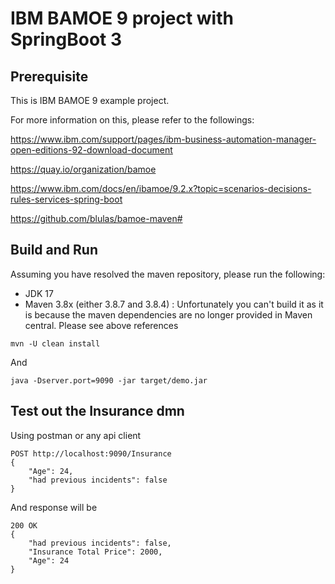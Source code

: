 # IBM BAMOE 9 project with SpringBoot 3

## Prerequisite
This is IBM BAMOE 9 example project. 

For more information on this, please refer to the followings:  

https://www.ibm.com/support/pages/ibm-business-automation-manager-open-editions-92-download-document

https://quay.io/organization/bamoe  

https://www.ibm.com/docs/en/ibamoe/9.2.x?topic=scenarios-decisions-rules-services-spring-boot

https://github.com/blulas/bamoe-maven#


## Build and Run
Assuming you have resolved the maven repository, please run the following:  

- JDK 17  
- Maven 3.8x (either 3.8.7 and 3.8.4) :  Unfortunately you can't build it as it is because the maven dependencies are no longer provided in Maven central.  Please see above references


```
mvn -U clean install
```

And 
```
java -Dserver.port=9090 -jar target/demo.jar 
```

## Test out the Insurance dmn

Using postman or any api client
```
POST http://localhost:9090/Insurance
{
    "Age": 24,
    "had previous incidents": false
}
```
And response will be  
```
200 OK
{
    "had previous incidents": false,
    "Insurance Total Price": 2000,
    "Age": 24
}
```